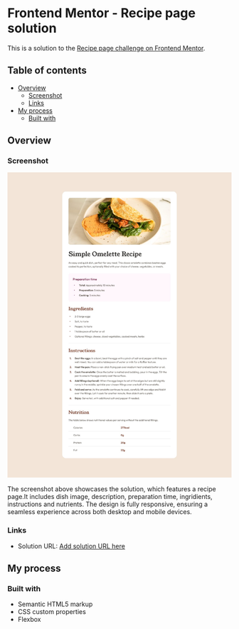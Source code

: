 # Frontend Mentor - Recipe page solution

This is a solution to the [Recipe page challenge on Frontend Mentor](https://www.frontendmentor.io/challenges/recipe-page-KiTsR8QQKm).

## Table of contents

- [Overview](#overview)
  - [Screenshot](#screenshot)
  - [Links](#links)
- [My process](#my-process)
  - [Built with](#built-with)

## Overview

### Screenshot

![](./assets/images/Screenshot.jpg)

The screenshot above showcases the solution, which features a recipe page.It includes dish image, description, preparation time, ingridients, instructions and nutrients. The design is fully responsive, ensuring a seamless experience across both desktop and mobile devices.

### Links

- Solution URL: [Add solution URL here](https://tatia-idukashvili.github.io/Recipe-Page/)

## My process

### Built with

- Semantic HTML5 markup
- CSS custom properties
- Flexbox